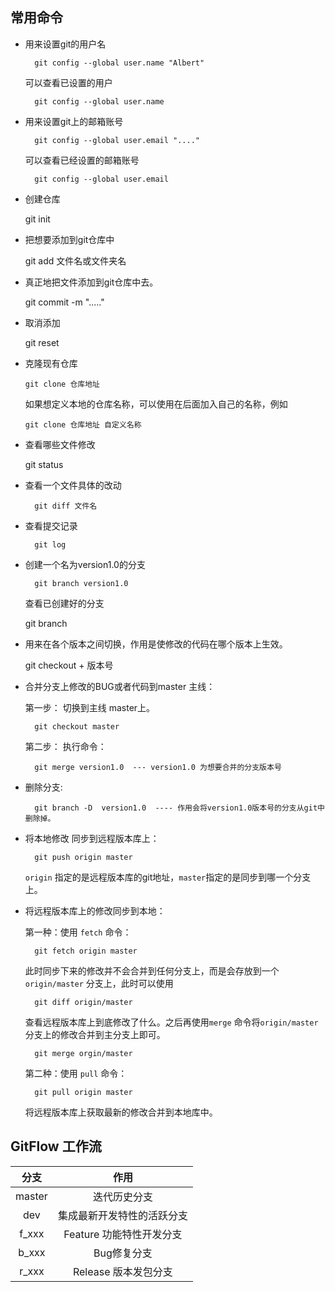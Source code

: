 ## 常用命令

+ 用来设置git的用户名 
  
        git config --global user.name "Albert"   

    可以查看已设置的用户  

        git config --global user.name 

+ 用来设置git上的邮箱账号    

  
        git config --global user.email "...." 

    可以查看已经设置的邮箱账号 

        git config --global user.email 

+ 创建仓库     
        
    
    git init 
  
+ 把想要添加到git仓库中 
        
    
    git add 文件名或文件夹名 
  
+ 真正地把文件添加到git仓库中去。    
        
    
    git commit -m "....." 
  
+ 取消添加     
        
    
    git reset  
  
+ 克隆现有仓库 

    ```
    git clone 仓库地址 
    ```

    如果想定义本地的仓库名称，可以使用在后面加入自己的名称，例如
    ```
    git clone 仓库地址 自定义名称
    ```

+ 查看哪些文件修改 
        
    
    git status  
  
+ 查看一个文件具体的改动  
  
        git diff 文件名  

+ 查看提交记录   
  
        git log     

+ 创建一个名为version1.0的分支 
  
        git branch version1.0  

    查看已创建好的分支   
        
    
    git branch  
  
+ 用来在各个版本之间切换，作用是使修改的代码在哪个版本上生效。  
        
    
    git checkout + 版本号 
  
+ 合并分支上修改的BUG或者代码到master 主线： 

    第一步： 切换到主线 master上。 

        git checkout master
    
    第二步： 执行命令： 

        git merge version1.0  --- version1.0 为想要合并的分支版本号

+ 删除分支: 
  
        git branch -D  version1.0  ---- 作用会将version1.0版本号的分支从git中删除掉。

+ 将本地修改 同步到远程版本库上：

        git push origin master

    `origin` 指定的是远程版本库的git地址，`master`指定的是同步到哪一个分支上。

+ 将远程版本库上的修改同步到本地：

    第一种：使用 `fetch` 命令：

        git fetch origin master

    此时同步下来的修改并不会合并到任何分支上，而是会存放到一个`origin/master` 分支上，此时可以使用 

        git diff origin/master

    查看远程版本库上到底修改了什么。之后再使用`merge` 命令将`origin/master`分支上的修改合并到主分支上即可。

        git merge orgin/master

    第二种：使用 `pull` 命令：

        git pull origin master 

    将远程版本库上获取最新的修改合并到本地库中。

## GitFlow 工作流

|  分支  |            作用            |
| :----: | :------------------------: |
| master |        迭代历史分支        |
|  dev   | 集成最新开发特性的活跃分支 |
| f_xxx  |  Feature 功能特性开发分支  |
| b_xxx  |        Bug修复分支         |
| r_xxx  |    Release 版本发包分支    |

